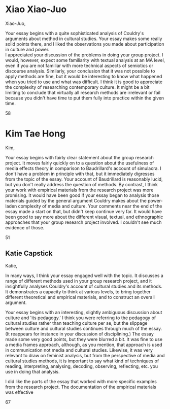# Xiao Xiao-Juo

Xiao-Juo,

Your essay begins with a quite sophisticated analysis of Couldry's arguments about method in cultural studies. Your essay makes some really solid points there, and I liked the observations you made about participation in culture and power.  
I appreciated your discussion of the problems in doing your group project. I would, however, expect some familiarity with textual analysis at an MA level, even if you are not familiar with more technical aspects of semiotics or discourse analysis. Similarly, your conclusion that it was not possible to apply methods are fine, but it would be interesting to know what happened when you tried to use and what was difficult. I think it is good to appreciate the complexity of researching contemporary culture. It might be a bit limiting to conclude that virtually all research methods are irrelevant or fail because you didn't have time to put them fully into practice within the given time. 

58

# Kim Tae Hong

Kim,

Your essay begins with fairly clear statement about the group research project. It moves fairly quickly on to a question about the usefulness of media effects theory in comparison to Baudrillard's account of simulacra. I don't have a problem in principle with that, but it immediately digresses from the topic of the essay. Your account of Baudrillard is reasonably lucid, but you don't really address the question of methods. By contrast, I think your work with empirical materials from the research project was more promising. It would have been good if your essay began to analysis those materials guided by the general argument Couldry makes about the power-laden complexity of media and culture. Your comments near the end of the essay made a start on that, but didn't keep continue very far. It would have been good to say more about the different visual, textual, and ethnographic approaches that your group research project involved. I couldn't see much evidence of those.

51


## Katie Capstick

Katie,

In many ways, I think your essay engaged well with the topic. It discusses a range of different methods used in your group research project, and it insightfully analyses Couldry's account of cultural studies and its methods. It demonstrates a capacity to think at various levels, to bring together different theoretical and empirical materials, and to construct an overall argument. 

Your essay begins with an interesting, slightly ambiguous discussion about culture and 'its pedagogy.' I think you were referring to the pedagogy of cultural studies rather than teaching culture per se, but the slippage between culture and cultural studies continues through much of the essay. (It reappears for instance in your discussion of disciplining.) The essay made some very good points, but they were blurred a bit. It was fine to use a media frames approach, although, as you mention, that approach is used in communication not media and cultural studies. Likewise, it was very relevant to draw on feminist analysis, but from the perspective of media and cultural studies methods, it is important to say what kind of techniques of reading, interpreting, analysing, decoding, observing, reflecting, etc. you  use in doing that analysis.  

I did like the parts of the essay that worked with more specific examples from the research project. The documentation of the empirical materials was effective

67
